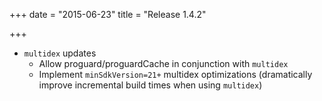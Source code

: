 +++
date = "2015-06-23"
title = "Release 1.4.2"

+++


* `multidex` updates
  * Allow proguard/proguardCache in conjunction with `multidex`
  * Implement `minSdkVersion=21+` multidex optimizations (dramatically improve incremental build times when using `multidex`)
